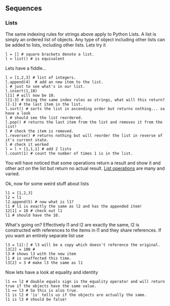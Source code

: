 ## Sequences

### Lists
The same indexing rules for strings above apply to Python Lists.  A list is simply an ordered list of objects.  Any type of object including other lists can be added to lists, including other lists.  Lets try it

    l = [] # square brackets denote a list.
    l = list() # is equivalent

  Lets have a fiddle...

    l = [1,2,3] # list of integers.
    l.append(4)  # add an new item to the list.
    l # just to see what's in our list.
    l.insert(1,10) 
    l[1] # will now be 10.
    l[1:3] # Using the same index rules as strings, what will this return?  
    l[-1] # the last item in the list.
    l.sort() # sorts the list in ascending order but returns nothing... so have a look
    l # should see the list reordered.
    l.pop() # returns the last item from the list and removes it from the list!
    l # check the item is removed.
    l.reverse() # returns nothing but will reorder the list in reverse of it's current state.
    l # check it worked
    l = l + [1,1,1] # add 2 lists
    l.count(1) # count the number of times 1 is in the list.

You will have noticed that some operations return a result and show it and other act on the list but return no actual result.  [List operations](https://docs.python.org/2/tutorial/datastructures.html) are many and varied.

Ok, now for some weird stuff about lists

    l1 = [1,2,3]
    l2 = l1 
    l2.append(5) # now what is l1?
    l1 # l1 is exactly the same as l2 and has the appended item!
    12[1] = 10 # check out l1
    l1 # should have the 10.

What's going on?  Effectively l1 and l2 are exactly the same, l2 is constructed with references to the items in l1 and they share references.  If you want an entirely separate list use

    l3 = l1[:] # l3 will be a copy which doesn't reference the original.
    l3[2] = 100 #
    l3 # shows l3 with the new item
    l1 # is unaffected this time.
    l3[2] = 3 # make l3 the same as l1

Now lets have a look at equality and identity

    l1 == l2 # double equals sign is the equality operator and will return true if the objects have the same value.
    l1 == l3 # So this is also true.
    l1 is l2 # 'is' tells us if the objects are actually the same.
    l1 is l3 # should be false! 
